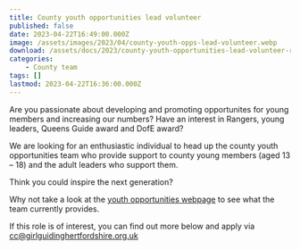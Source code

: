 ```yaml
---
title: County youth opportunities lead volunteer
published: false
date: 2023-04-22T16:49:00.000Z
image: /assets/images/2023/04/county-youth-opps-lead-volunteer.webp
download: /assets/docs/2023/county-youth-opportunities-lead-volunteer-role-description.docx
categories: 
    - County team
tags: []
lastmod: 2023-04-22T16:36:00.000Z
---
```

Are you passionate about developing and promoting opportunites for young members and increasing our numbers? Have an interest in Rangers, young leaders, Queens Guide award and DofE award?

We are looking for an enthusiastic individual to head up the county youth opportunities team who provide support to county young members (aged 13 – 18) and the adult leaders who support them.

Think you could inspire the next generation?

Why not take a look at the [youth opportunities webpage](/youth-opportunities/) to see what the team currently provides.

If this role is of interest, you can find out more below and apply via <cc@girlguidinghertfordshire.org.uk>
